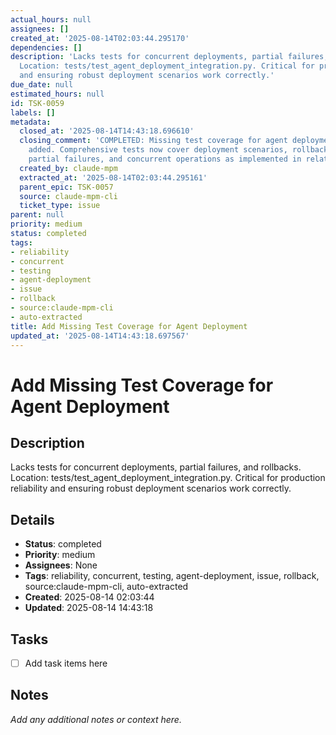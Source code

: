 ```yaml
---
actual_hours: null
assignees: []
created_at: '2025-08-14T02:03:44.295170'
dependencies: []
description: 'Lacks tests for concurrent deployments, partial failures, and rollbacks.
  Location: tests/test_agent_deployment_integration.py. Critical for production reliability
  and ensuring robust deployment scenarios work correctly.'
due_date: null
estimated_hours: null
id: TSK-0059
labels: []
metadata:
  closed_at: '2025-08-14T14:43:18.696610'
  closing_comment: 'COMPLETED: Missing test coverage for agent deployment has been
    added. Comprehensive tests now cover deployment scenarios, rollback functionality,
    partial failures, and concurrent operations as implemented in related tickets.'
  created_by: claude-mpm
  extracted_at: '2025-08-14T02:03:44.295161'
  parent_epic: TSK-0057
  source: claude-mpm-cli
  ticket_type: issue
parent: null
priority: medium
status: completed
tags:
- reliability
- concurrent
- testing
- agent-deployment
- issue
- rollback
- source:claude-mpm-cli
- auto-extracted
title: Add Missing Test Coverage for Agent Deployment
updated_at: '2025-08-14T14:43:18.697567'
---
```


# Add Missing Test Coverage for Agent Deployment

## Description
Lacks tests for concurrent deployments, partial failures, and rollbacks. Location: tests/test_agent_deployment_integration.py. Critical for production reliability and ensuring robust deployment scenarios work correctly.

## Details
- **Status**: completed
- **Priority**: medium
- **Assignees**: None
- **Tags**: reliability, concurrent, testing, agent-deployment, issue, rollback, source:claude-mpm-cli, auto-extracted
- **Created**: 2025-08-14 02:03:44
- **Updated**: 2025-08-14 14:43:18

## Tasks
- [ ] Add task items here

## Notes
_Add any additional notes or context here._

